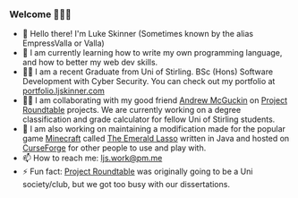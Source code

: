 ### Welcome 👋👋👋


- 👋 Hello there! I'm Luke Skinner (Sometimes known by the alias EmpressValla or Valla)
- 🌱 I am currently learning how to write my own programming language, and how to better my web dev skills.
- 👨‍🎓 I am a recent Graduate from Uni of Stirling. BSc (Hons) Software Development with Cyber Security. You can check out my portfolio at [portfolio.ljskinner.com](https://portfolio.ljskinner.com/)
- 👨‍💻 I am collaborating with my good friend [Andrew McGuckin](https://github.com/AndrewMcGuckin) on [Project Roundtable](https://github.com/Project-Roundtable) projects. We are currently working on a degree classification and grade calculator for fellow Uni of Stirling students.
- 🧳 I am also working on maintaining a modification made for the popular game [Minecraft](https://www.minecraft.net/en-us) called [The Emerald Lasso](https://github.com/LJSkinner/The-Emerald-Lasso) written in Java and hosted on [CurseForge](https://www.curseforge.com/minecraft/mc-mods/the-emerald-lasso) for other people to use and play with.
- 📫 How to reach me: ljs.work@pm.me
- ⚡ Fun fact: [Project Roundtable](https://github.com/Project-Roundtable) was originally going to be a Uni society/club, but we got too busy with our dissertations.

